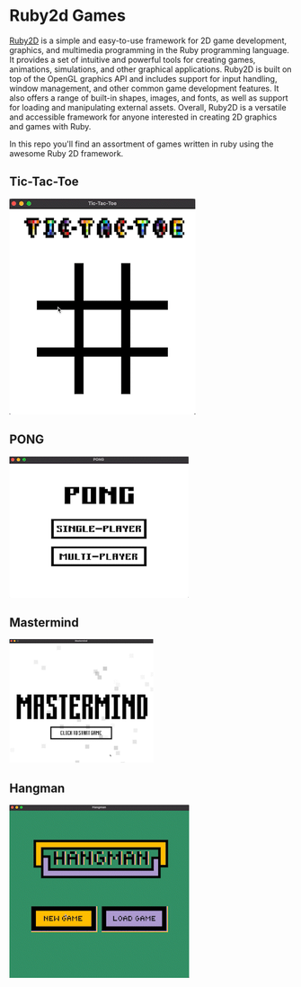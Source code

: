 # Ruby2d Games

[Ruby2D](https://www.ruby2d.com/) is a simple and easy-to-use framework for 2D game development, graphics, and multimedia programming in the Ruby programming language. It provides a set of intuitive and powerful tools for creating games, animations, simulations, and other graphical applications. Ruby2D is built on top of the OpenGL graphics API and includes support for input handling, window management, and other common game development features. It also offers a range of built-in shapes, images, and fonts, as well as support for loading and manipulating external assets. Overall, Ruby2D is a versatile and accessible framework for anyone interested in creating 2D graphics and games with Ruby.

In this repo you'll find an assortment of games written in ruby using the awesome Ruby 2D framework.

## Tic-Tac-Toe

![tic-tac-toe](tic-tac-toe/lib/img/tic_tac_toe.gif)

## PONG 

![PONG](pong/lib/img/pong.gif)

## Mastermind

![Mastermind](mastermind/lib/img/mastermind.gif)

## Hangman

![Hangman](hangman/lib/img/hangman.gif)
